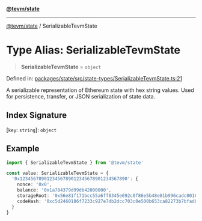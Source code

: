 [**@tevm/state**](../README.md)

***

[@tevm/state](../globals.md) / SerializableTevmState

# Type Alias: SerializableTevmState

> **SerializableTevmState** = `object`

Defined in: [packages/state/src/state-types/SerializableTevmState.ts:21](https://github.com/evmts/tevm-monorepo/blob/main/packages/state/src/state-types/SerializableTevmState.ts#L21)

A serializable representation of Ethereum state with hex string values.
Used for persistence, transfer, or JSON serialization of state data.

## Index Signature

\[`key`: `string`\]: `object`

## Example

```typescript
import { SerializableTevmState } from '@tevm/state'

const value: SerializableTevmState = {
  '0x1234567890123456789012345678901234567890': {
    nonce: '0x0',
    balance: '0x1a784379d99db42000000',
    storageRoot: '0x56e81f171bcc55a6ff8345e692c0f86e5b48e01b996cadc001622fb5e363b421',
    codeHash: '0xc5d2460186f7233c927e7db2dcc703c0e500b653ca82273b7bfad8045d85a470'
  }
}
```
